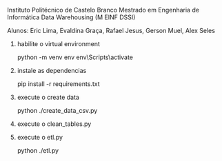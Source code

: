 Instituto Politécnico de Castelo Branco
Mestrado em Engenharia de Informática
Data Warehousing (M EINF DSSI)

Alunos: Eric Lima, Evaldina Graça, Rafael Jesus, Gerson Muel, Alex Seles


1. habilite o virtual environment

    python -m venv env
    env\Scripts\activate

2. instale as dependencias

    pip install -r requirements.txt

3. execute o create data

    python ./create_data_csv.py

4. execute o clean_tables.py

5. execute o etl.py

    python ./etl.py


